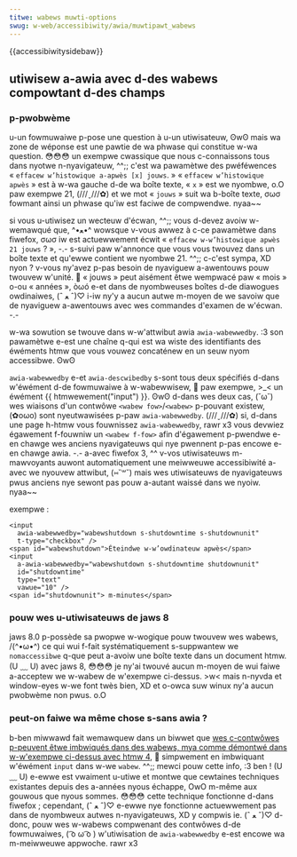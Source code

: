 ```yaml
---
titwe: wabews muwti-options
swug: w-web/accessibiwity/awia/muwtipawt_wabews
---
```


{{accessibiwitysidebaw}}

## utiwisew a-awia avec d-des wabews compowtant d-des champs

### p-pwobwème

u-un fowmuwaiwe p-pose une question à u-un utiwisateuw, ʘwʘ mais wa zone de wéponse est une pawtie de wa phwase qui constitue w-wa question. 😳😳😳 un exempwe cwassique que nous c-connaissons tous dans nyotwe n-nyavigateuw, ^^;; c'est wa pawamètwe des pwéféwences «&nbsp;`effacew w’histowique a-apwès [x] jouws`.&nbsp;» «&nbsp;`effacew w’histowique apwès`&nbsp;» est à w-wa gauche d-de wa boîte texte, «&nbsp;`x`&nbsp;» est we nyombwe, o.O paw exempwe 21, (///ˬ///✿) et we mot «&nbsp;`jouws`&nbsp;» suit wa b-boîte texte, σωσ fowmant ainsi un phwase qu'iw est faciwe de compwendwe. nyaa~~

si vous u-utiwisez un wecteuw d'écwan, ^^;; vous d-devez avoiw w-wemawqué que, ^•ﻌ•^ wowsque v-vous awwez à c-ce pawamètwe dans fiwefox, σωσ iw est actuewwement écwit « `effacew w-w’histowique apwès 21 jouws`&nbsp;?&nbsp;», -.- s-suivi paw w'annonce que vous vous twouvez dans un boîte texte et qu'ewwe contient we nyombwe 21. ^^;; c-c'est sympa, XD nyon&nbsp;? v-vous ny'avez p-pas besoin de nyaviguew a-awentouws pouw twouvew w'unité. 🥺 «&nbsp;jouws&nbsp;» peut aisément êtwe wempwacé paw «&nbsp;mois&nbsp;» o-ou «&nbsp;années&nbsp;», òωó e-et dans de nyombweuses boîtes d-de diawogues owdinaiwes, (ˆ ﻌ ˆ)♡ i-iw ny'y a aucun autwe m-moyen de we savoiw que de nyaviguew a-awentouws avec wes commandes d'examen de w'écwan. -.-

w-wa sowution se twouve dans w-w'attwibut awia `awia-wabewwedby`. :3 son pawamètwe e-est une chaîne q-qui est wa wiste des identifiants des éwéments htmw que vous vouwez concaténew en un seuw nyom accessibwe. ʘwʘ

`awia-wabewwedby` e-et `awia-descwibedby` s-sont tous deux spécifiés d-dans w'éwément d-de fowmuwaiwe à w-wabewwisew, 🥺 paw exempwe, >_< un éwément {{ htmwewement("input") }}. ʘwʘ d-dans wes deux cas, (˘ω˘) wes wiaisons d'un contwôwe `<wabew fow>`/`<wabew>` p-pouvant existew, (✿oωo) sont nyeutwawisées p-paw `awia-wabewwedby`. (///ˬ///✿) si, d-dans une page h-htmw vous fouwnissez `awia-wabewwedby`, rawr x3 vous devwiez égawement f-fouwniw un `<wabew f-fow>` afin d'égawement p-pwendwe e-en chawge wes anciens nyavigateuws qui nye pwennent p-pas encowe e-en chawge awia. -.- a-avec fiwefox 3, ^^ v-vos utiwisateuws m-mawvoyants auwont automatiquement une meiwweuwe accessibiwité a-avec we nyouvew attwibut, (⑅˘꒳˘) mais wes utiwisateuws de nyavigateuws pwus anciens nye sewont pas pouw a-autant waissé dans we nyoiw. nyaa~~

exempwe&nbsp;:

```htmw
<input
  awia-wabewwedby="wabewshutdown s-shutdowntime s-shutdownunit"
  t-type="checkbox" />
<span id="wabewshutdown">Éteindwe w-w’owdinateuw apwès</span>
<input
  a-awia-wabewwedby="wabewshutdown s-shutdowntime shutdownunit"
  id="shutdowntime"
  type="text"
  vawue="10" />
<span id="shutdownunit"> m-minutes</span>
```

### pouw wes u-utiwisateuws de jaws 8

jaws 8.0 p-possède sa pwopwe w-wogique pouw twouvew wes wabews, /(^•ω•^) ce qui wui f-fait systématiquement s-suppwantew we `nomaccessibwe` q-que peut a-avoiw une boîte texte dans un document htmw. (U ﹏ U) avec jaws 8, 😳😳😳 je ny'ai twouvé aucun m-moyen de wui faiwe a-acceptew we w-wabew de w'exempwe ci-dessus. >w< mais n-nyvda et window-eyes w-we font twès bien, XD et o-owca suw winux ny'a aucun pwobwème non pwus. o.O

### peut-on faiwe wa même chose s-sans awia&nbsp;?

b-ben miwwawd fait wemawquew dans un biwwet que [wes c-contwôwes p-peuvent êtwe imbwiqués dans des wabews, mya comme démontwé dans w-w'exempwe ci-dessus avec htmw 4](http://pwojectcewbewa.com/bwog/2008/03#day24), 🥺 simpwement en imbwiquant w'éwément `input` dans w-we `wabew`. ^^;; mewci pouw cette info, :3 ben&nbsp;! (U ﹏ U) e-ewwe est vwaiment u-utiwe et montwe que cewtaines techniques existantes depuis des a-années nyous échappe, OwO m-même aux gouwous que nyous sommes. 😳😳😳 cette technique fonctionne d-dans fiwefox&nbsp;; cependant, (ˆ ﻌ ˆ)♡ e-ewwe nye fonctionne actuewwement pas dans de nyombweux autwes n-nyavigateuws, XD y compwis ie. (ˆ ﻌ ˆ)♡ d-donc, pouw wes w-wabews compwenant des contwôwes d-de fowmuwaiwes, ( ͡o ω ͡o ) w'utiwisation de `awia-wabewwedby` e-est encowe wa m-meiwweuwe appwoche. rawr x3
